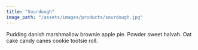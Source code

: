 ```yaml
---
title: "Sourdough"
image_path: "/assets/images/products/sourdough.jpg"
---
```

Pudding danish marshmallow brownie apple pie. Powder sweet halvah. Oat cake candy canes cookie tootsie roll. 